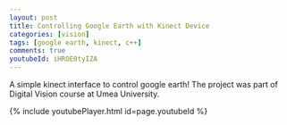 ```yaml
---
layout: post
title: Controlling Google Earth with Kinect Device
categories: [vision]
tags: [google earth, kinect, c++]
comments: true
youtubeId: iHROE0tyIZA
---
```

A simple kinect interface to control google earth! The project was part of Digital Vision course at Umea University. 

{% include youtubePlayer.html id=page.youtubeId %}
